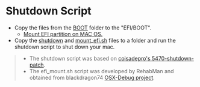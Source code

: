 # Shutdown Script

- Copy the files from the [BOOT](/shutdown/BOOT) folder to the "EFI/BOOT".
     - [Mount EFI partition on MAC OS.](mount-efi-mac.md)
- Copy the [shutdown](/shutdown/shutdown) and [mount_efi.sh](/shutdown/mount_efi.sh) files to a folder and run the shutdown script to shut down your mac.

>  - The shutdown script was based on [coisadepro's 5470-shutdown-patch](https://github.com/coisadepro/5470-shutdown-patch).
>  - The efi_mount.sh script was developed by RehabMan and obtained from blackdragon74 [OSX-Debug project](https://github.com/black-dragon74/OSX-Debug).

